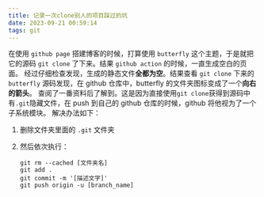 ```yaml
---
title: 记录一次clone别人的项目踩过的坑
date: 2023-09-21 00:59:14
tags: git
---
```


在使用 `github page` 搭建博客的时候，打算使用 `butterfly` 这个主题，于是就把它的源码 `git clone` 了下来。结果 `github action` 的时候，一直生成空白的页面。
经过仔细检查发现，生成的静态文件**全都为空**。结果查看 `git clone` 下来的 `butterfly` 源码发现，在 github 仓库中，butterfly 的文件夹图标变成了一个**向右的箭头**。
查阅了一番资料后了解到。这是因为直接使用`git clone`获得到源码中有`.git`隐藏文件，在 push 到自己的 github 仓库的时候，github 将他视为了一个子系统模块。
解决办法如下：

1. 删除文件夹里面的 `.git` 文件夹

2. 然后依次执行：
   ```
   git rm --cached [文件夹名]
   git add .
   git commit -m '[描述文字]'
   git push origin -u [branch_name]
   ```

